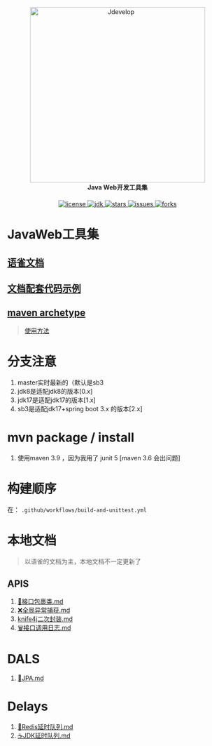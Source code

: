 <div style="text-align: center;">
	<a href="https://www.yuque.com/tanning/yg9ipo"  target="_blank">
	    <img src="https://t.tannn.cn/images/myProj/Jdevelop.png" width="400" alt="Jdevelop">
	</a>
</div>
<div style="text-align: center;">
	<strong>Java Web开发工具集</strong>
</div>
<div style="text-align: center; margin-top: 20px">
    <a target="_blank" href="https://www.yuque.com/tanning/yg9ipo">
        <img src='https://img.shields.io/github/license/en-o/Jdevelops' alt='license'/>
    </a>
    <a target="_blank" href="https://www.yuque.com/tanning/yg9ipo">
        <img src='https://img.shields.io/badge/JDK-1.8.0_281+-green.svg' alt='jdk'/>
    </a>
    <a target="_blank" href="https://www.yuque.com/tanning/yg9ipo">
        <img src='https://img.shields.io/github/stars/en-o/Jdevelops' alt='stars'/>
    </a>
    <a target="_blank" href="https://www.yuque.com/tanning/yg9ipo">
        <img src='https://img.shields.io/github/issues/en-o/Jdevelops' alt='issues'/>
    </a>
    <a target="_blank" href="https://www.yuque.com/tanning/yg9ipo">
        <img src='	https://img.shields.io/github/forks/en-o/Jdevelops' alt='forks'/>
    </a>
</div>

# JavaWeb工具集
## [语雀文档](https://www.yuque.com/tanning/yg9ipo)
## [文档配套代码示例](https://github.com/en-o/Jdevelops-Example)
## [maven archetype](https://gitee.com/etn/jdevelops-archetype.git)
> [使用方法](https://www.yuque.com/tanning/yg9ipo/os0zl7#GocqT)

# 分支注意
1. master实时最新的（默认是sb3
2. jdk8是适配jdk8的版本[0.x]
3. jdk17是适配jdk17的版本[1.x]
4. sb3是适配jdk17+spring boot 3.x 的版本[2.x]

# mvn package / install
1. 使用maven 3.9 ，因为我用了 junit 5 [maven 3.6 会出问题]

# 构建顺序
在： `.github/workflows/build-and-unittest.yml` 

# 本地文档
> 以语雀的文档为主，本地文档不一定更新了
## APIS
1. [💬接口包裹类.md](jdevelops-apis/jdevelops-apis-result/💬接口包裹类.md)
2. [❌全局异常捕获.md](jdevelops-apis/jdevelops-apis-exception/❌全局异常捕获.md)
3. [knife4j二次封装.md](jdevelops-apis/jdevelops-apis-knife4j/knife4j二次封装.md)
4. [🗑️接口调用日志.md](jdevelops-apis-log/🗑️接口调用日志.md)

# DALS
1. [🧾JPA.md](jdevelops-dals/jdevelops-dals-jpa/🧾JPA.md)


# Delays
1. [🧺Redis延时队列.md](jdevelops-delays-redis/🧺Redis延时队列.md)
2. [☕JDK延时队列.md](jdevelops-delays-jdk/☕JDK延时队列.md)

